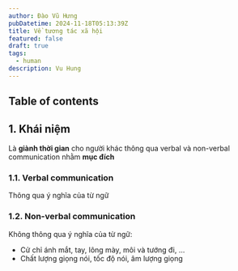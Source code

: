 ```yaml
---
author: Đào Vũ Hưng
pubDatetime: 2024-11-18T05:13:39Z
title: Về tương tác xã hội
featured: false
draft: true
tags:
  - human
description: Vu Hung
---
```

## Table of contents
## 1. Khái niệm
Là **giành thời gian** cho người khác thông qua verbal và non-verbal communication nhằm **mục đích**
### 1.1. Verbal communication
Thông qua ý nghĩa của từ ngữ
### 1.2. Non-verbal communication 
Không thông qua ý nghĩa của từ ngữ:
- Cử chỉ ánh mắt, tay, lông mày, môi và tướng đi, ...
- Chất lượng giọng nói, tốc độ nói, âm lượng giọng
